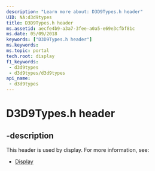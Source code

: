 ```yaml
---
description: "Learn more about: D3D9Types.h header"
UID: NA:d3d9types
title: D3D9Types.h header
ms.assetid: aecfe4b9-a3a7-3fee-a0a5-e69e3cfbf81c
ms.date: 05/09/2018
keywords: ["D3D9Types.h header"]
ms.keywords: 
ms.topic: portal
tech.root: display
f1_keywords:
 - d3d9types
 - d3d9types/d3d9types
api_name:
 - d3d9types
---
```


# D3D9Types.h header


## -description

This header is used by display. For more information, see:

- [Display](../_display/index.md)

